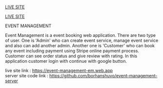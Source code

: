  [LIVE SITE](https://event-management-em.web.app/)
 <p>
 <a href="https://event-management-em.web.app" target="_blank">LIVE SITE</a>
</p>
 
EVENT MANAGEMENT

Event Management is a event booking web application. There are two type of user. One is 'Admin' who can create event service, manage event service and also can add another admin. Another one is 'Customer' who can book any event including payment using Stripe online payment process. Customer can see order status and give review with rating. In this application customer login with continue with google button.

live site link        : https://event-management-em.web.app \
server site code link : https://github.com/borhanshuvo/event-management-server
